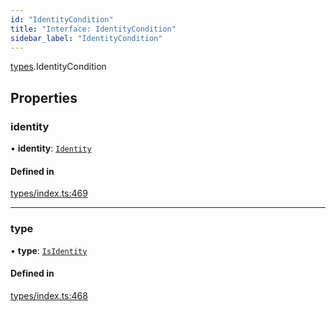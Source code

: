 ```yaml
---
id: "IdentityCondition"
title: "Interface: IdentityCondition"
sidebar_label: "IdentityCondition"
---
```


[types](../../../modules/Types/Types.md).IdentityCondition

## Properties

### identity

• **identity**: [`Identity`](../../../classes/API/Entities/Identity/Identity.md)

#### Defined in

[types/index.ts:469](https://github.com/PolymeshAssociation/polymesh-sdk/blob/95e180d2/src/types/index.ts#L469)

___

### type

• **type**: [`IsIdentity`](../../../enums/Types/ConditionType/ConditionType.md#isidentity)

#### Defined in

[types/index.ts:468](https://github.com/PolymeshAssociation/polymesh-sdk/blob/95e180d2/src/types/index.ts#L468)
